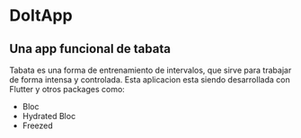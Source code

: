 # DoItApp

## Una app funcional de tabata 

Tabata es una forma de entrenamiento de intervalos, que sirve para 
trabajar de forma intensa y controlada. 
Esta aplicacion esta siendo desarrollada con Flutter y otros packages como:

- Bloc
- Hydrated Bloc
- Freezed
